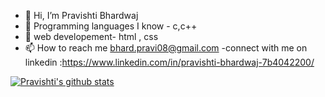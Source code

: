 - 👋 Hi, I’m Pravishti Bhardwaj
- 👀 Programming languages I know - c,c++
- 👀 web developement- html , css
- 📫 How to reach me 
bhard.pravi08@gmail.com
-connect with me on linkedin :https://www.linkedin.com/in/pravishti-bhardwaj-7b4042200/

[![Pravishti's github stats](https://github-readme-stats.vercel.app/api?username=pravishtibhardwaj&count_private=true&show_icons=true&theme=radical&hide_rank=false)](https://github.com/anuraghazra/github-readme-stats)


<!---
pravishtibhardwaj/pravishtibhardwaj is a ✨ special ✨ repository because its `README.md` (this file) appears on your GitHub profile.
You can click the Preview link to take a look at your changes.
--->
